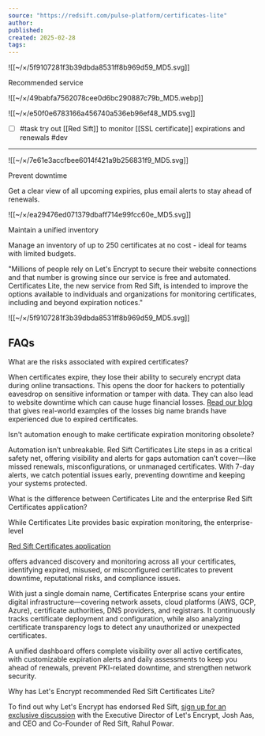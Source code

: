 ```yaml
---
source: "https://redsift.com/pulse-platform/certificates-lite"
author:
published:
created: 2025-02-28
tags:
---
```

![[~/×/5f9107281f3b39dbda8531ff8b969d59_MD5.svg]]

Recommended service

![[~/×/49babfa7562078cee0d6bc290887c79b_MD5.webp]]

![[~/×/e50f0e6783166a456740a536eb96ef48_MD5.svg]]

- [ ] #task try out [[Red Sift]] to monitor [[SSL certificate]] expirations and renewals #dev
___

![[~/×/7e61e3accfbee6014f421a9b256831f9_MD5.svg]]

Prevent downtime

Get a clear view of all upcoming expiries, plus email alerts to stay ahead of renewals.

![[~/×/ea29476ed071379dbaff714e99fcc60e_MD5.svg]]

Maintain a unified inventory

Manage an inventory of up to 250 certificates at no cost - ideal for teams with limited budgets.

"Millions of people rely on Let's Encrypt to secure their website connections and that number is growing since our service is free and automated. Certificates Lite, the new service from Red Sift, is intended to improve the options available to individuals and organizations for monitoring certificates, including and beyond expiration notices."

![[~/×/5f9107281f3b39dbda8531ff8b969d59_MD5.svg]]

## FAQs

What are the risks associated with expired certificates?

When certificates expire, they lose their ability to securely encrypt data during online transactions. This opens the door for hackers to potentially eavesdrop on sensitive information or tamper with data. They can also lead to website downtime which can cause huge financial losses. [Read our blog](https://blog.redsift.com/certificates/a-real-world-view-how-expired-certificates-can-cause-service-downtime-and-financial-losses/) that gives real-world examples of the losses big name brands have experienced due to expired certificates.

Isn't automation enough to make certificate expiration monitoring obsolete?

Automation isn’t unbreakable. Red Sift Certificates Lite steps in as a critical safety net, offering visibility and alerts for gaps automation can’t cover—like missed renewals, misconfigurations, or unmanaged certificates. With 7-day alerts, we catch potential issues early, preventing downtime and keeping your systems protected.

What is the difference between Certificates Lite and the enterprise Red Sift Certificates application?

While Certificates Lite provides basic expiration monitoring, the enterprise-level

[Red Sift Certificates application](https://redsift.com/pulse-platform/certificates)

offers advanced discovery and monitoring across all your certificates, identifying expired, misused, or misconfigured certificates to prevent downtime, reputational risks, and compliance issues.

With just a single domain name, Certificates Enterprise scans your entire digital infrastructure—covering network assets, cloud platforms (AWS, GCP, Azure), certificate authorities, DNS providers, and registrars. It continuously tracks certificate deployment and configuration, while also analyzing certificate transparency logs to detect any unauthorized or unexpected certificates.

A unified dashboard offers complete visibility over all active certificates, with customizable expiration alerts and daily assessments to keep you ahead of renewals, prevent PKI-related downtime, and strengthen network security.

Why has Let's Encrypt recommended Red Sift Certificates Lite?

To find out why Let's Encrypt has endorsed Red Sift, [sign up for an exclusive discussion](https://app.livestorm.co/redsift/lets-encrypt-and-red-sift-a-new-era-for-certificate-expiration-monitoring) with the Executive Director of Let's Encrypt, Josh Aas, and CEO and Co-Founder of Red Sift, Rahul Powar.